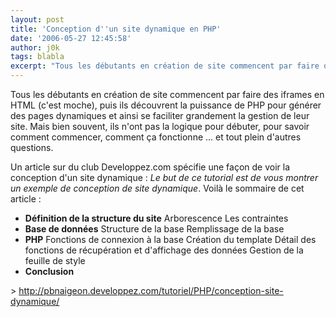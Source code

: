 ```yaml
---
layout: post
title: 'Conception d''un site dynamique en PHP'
date: '2006-05-27 12:45:58'
author: j0k
tags: blabla
excerpt: "Tous les débutants en création de site commencent par faire des iframes en HTML (c'est moche), puis ils découvrent la puissance de PHP pour générer des pages dynamiques et ainsi se faciliter grandement la gestion de leur site.     \nMais bien souvent, ils n'ont pas la logique pour débuter, pour savoir comment commencer, comment ça fonctionne ... et tout plein      …"
---
```


Tous les débutants en création de site commencent par faire des iframes en HTML (c'est moche), puis ils découvrent la puissance de PHP pour générer des pages dynamiques et ainsi se faciliter grandement la gestion de leur site.
Mais bien souvent, ils n'ont pas la logique pour débuter, pour savoir comment commencer, comment ça fonctionne ... et tout plein d'autres questions.

Un article sur du club Developpez.com spécifie une façon de voir la conception d'un site dynamique : *Le but de ce tutorial est de vous montrer un exemple de conception de site dynamique*.   Voilà le sommaire de cet article :

 * **Définition de la structure du site**
Arborescence   Les contraintes
 * **Base de données**
Structure de la base   Remplissage de la base
 * **PHP**
Fonctions de connexion à la base   Création du template   Détail des fonctions de récupération et d'affichage des données   Gestion de la feuille de style
 * **Conclusion**

&gt; http://pbnaigeon.developpez.com/tutoriel/PHP/conception-site-dynamique/
